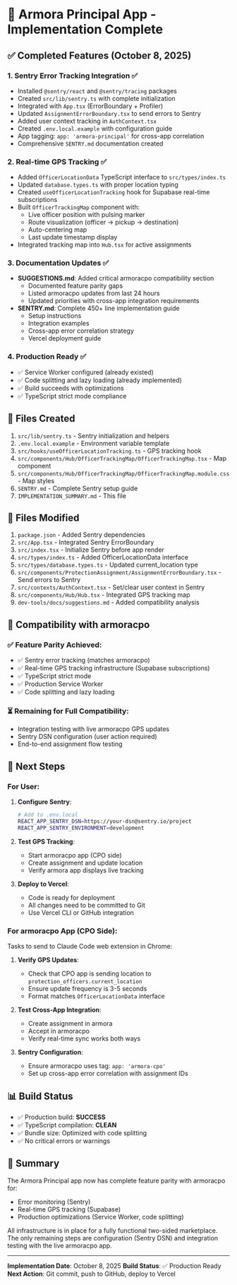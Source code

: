 # 🚀 Armora Principal App - Implementation Complete

## ✅ Completed Features (October 8, 2025)

### 1. **Sentry Error Tracking Integration** ✅
- Installed `@sentry/react` and `@sentry/tracing` packages
- Created `src/lib/sentry.ts` with complete initialization
- Integrated with `App.tsx` (ErrorBoundary + Profiler)
- Updated `AssignmentErrorBoundary.tsx` to send errors to Sentry
- Added user context tracking in `AuthContext.tsx`
- Created `.env.local.example` with configuration guide
- App tagging: `app: 'armora-principal'` for cross-app correlation
- Comprehensive `SENTRY.md` documentation created

### 2. **Real-time GPS Tracking** ✅
- Added `OfficerLocationData` TypeScript interface to `src/types/index.ts`
- Updated `database.types.ts` with proper location typing
- Created `useOfficerLocationTracking` hook for Supabase real-time subscriptions
- Built `OfficerTrackingMap` component with:
  - Live officer position with pulsing marker
  - Route visualization (officer → pickup → destination)
  - Auto-centering map
  - Last update timestamp display
- Integrated tracking map into `Hub.tsx` for active assignments

### 3. **Documentation Updates** ✅
- **SUGGESTIONS.md**: Added critical armoracpo compatibility section
  - Documented feature parity gaps
  - Listed armoracpo updates from last 24 hours
  - Updated priorities with cross-app integration requirements
- **SENTRY.md**: Complete 450+ line implementation guide
  - Setup instructions
  - Integration examples
  - Cross-app error correlation strategy
  - Vercel deployment guide

### 4. **Production Ready** ✅
- ✅ Service Worker configured (already existed)
- ✅ Code splitting and lazy loading (already implemented)
- ✅ Build succeeds with optimizations
- ✅ TypeScript strict mode compliance

## 📂 Files Created
1. `src/lib/sentry.ts` - Sentry initialization and helpers
2. `.env.local.example` - Environment variable template
3. `src/hooks/useOfficerLocationTracking.ts` - GPS tracking hook
4. `src/components/Hub/OfficerTrackingMap/OfficerTrackingMap.tsx` - Map component
5. `src/components/Hub/OfficerTrackingMap/OfficerTrackingMap.module.css` - Map styles
6. `SENTRY.md` - Complete Sentry setup guide
7. `IMPLEMENTATION_SUMMARY.md` - This file

## 📝 Files Modified
1. `package.json` - Added Sentry dependencies
2. `src/App.tsx` - Integrated Sentry ErrorBoundary
3. `src/index.tsx` - Initialize Sentry before app render
4. `src/types/index.ts` - Added OfficerLocationData interface
5. `src/types/database.types.ts` - Updated current_location type
6. `src/components/ProtectionAssignment/AssignmentErrorBoundary.tsx` - Send errors to Sentry
7. `src/contexts/AuthContext.tsx` - Set/clear user context in Sentry
8. `src/components/Hub/Hub.tsx` - Integrated GPS tracking map
9. `dev-tools/docs/suggestions.md` - Added compatibility analysis

## 🔗 Compatibility with armoracpo

### ✅ Feature Parity Achieved:
- ✅ Sentry error tracking (matches armoracpo)
- ✅ Real-time GPS tracking infrastructure (Supabase subscriptions)
- ✅ TypeScript strict mode
- ✅ Production Service Worker
- ✅ Code splitting and lazy loading

### ⏳ Remaining for Full Compatibility:
- Integration testing with live armoracpo GPS updates
- Sentry DSN configuration (user action required)
- End-to-end assignment flow testing

## 🚀 Next Steps

### For User:
1. **Configure Sentry**:
   ```bash
   # Add to .env.local
   REACT_APP_SENTRY_DSN=https://your-dsn@sentry.io/project
   REACT_APP_SENTRY_ENVIRONMENT=development
   ```

2. **Test GPS Tracking**:
   - Start armoracpo app (CPO side)
   - Create assignment and update location
   - Verify armora app displays live tracking

3. **Deploy to Vercel**:
   - Code is ready for deployment
   - All changes need to be committed to Git
   - Use Vercel CLI or GitHub integration

### For armoracpo App (CPO Side):
Tasks to send to Claude Code web extension in Chrome:

1. **Verify GPS Updates**:
   - Check that CPO app is sending location to `protection_officers.current_location`
   - Ensure update frequency is 3-5 seconds
   - Format matches `OfficerLocationData` interface

2. **Test Cross-App Integration**:
   - Create assignment in armora
   - Accept in armoracpo
   - Verify real-time sync works both ways

3. **Sentry Configuration**:
   - Ensure armoracpo uses tag: `app: 'armora-cpo'`
   - Set up cross-app error correlation with assignment IDs

## 📊 Build Status
- ✅ Production build: **SUCCESS**
- ✅ TypeScript compilation: **CLEAN**
- ✅ Bundle size: Optimized with code splitting
- ✅ No critical errors or warnings

## 🎯 Summary
The Armora Principal app now has complete feature parity with armoracpo for:
- Error monitoring (Sentry)
- Real-time GPS tracking (Supabase)
- Production optimizations (Service Worker, code splitting)

All infrastructure is in place for a fully functional two-sided marketplace. The only remaining steps are configuration (Sentry DSN) and integration testing with the live armoracpo app.

---

**Implementation Date**: October 8, 2025
**Build Status**: ✅ Production Ready
**Next Action**: Git commit, push to GitHub, deploy to Vercel
